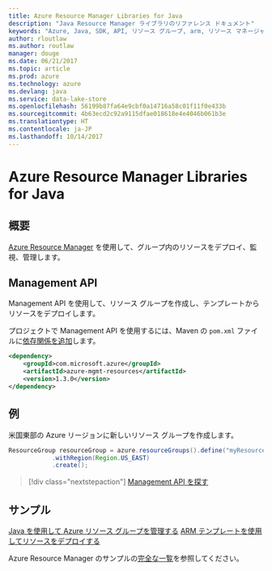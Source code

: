 ```yaml
---
title: Azure Resource Manager Libraries for Java
description: "Java Resource Manager ライブラリのリファレンス ドキュメント"
keywords: "Azure, Java, SDK, API, リソース グループ, arm, リソース マネージャー"
author: rloutlaw
ms.author: routlaw
manager: douge
ms.date: 06/21/2017
ms.topic: article
ms.prod: azure
ms.technology: azure
ms.devlang: java
ms.service: data-lake-store
ms.openlocfilehash: 56199b87fa64e9cbf0a14716a58c01f11f0e433b
ms.sourcegitcommit: 4b63ecd2c92a9115dfae018618e4e4046b061b3e
ms.translationtype: HT
ms.contentlocale: ja-JP
ms.lasthandoff: 10/14/2017
---
```

# <a name="azure-resource-manager-libraries-for-java"></a>Azure Resource Manager Libraries for Java

## <a name="overview"></a>概要

[Azure Resource Manager](https://docs.microsoft.com/azure/azure-resource-manager/resource-group-overview) を使用して、グループ内のリソースをデプロイ、監視、管理します。

## <a name="management-api"></a>Management API

Management API を使用して、リソース グループを作成し、テンプレートからリソースをデプロイします。

プロジェクトで Management API を使用するには、Maven の `pom.xml` ファイルに[依存関係を追加](https://maven.apache.org/guides/getting-started/index.html#How_do_I_use_external_dependencies)します。


```XML
<dependency>
    <groupId>com.microsoft.azure</groupId>
    <artifactId>azure-mgmt-resources</artifactId>
    <version>1.3.0</version>
</dependency>
```

## <a name="example"></a>例

米国東部の Azure リージョンに新しいリソース グループを作成します。

```java
ResourceGroup resourceGroup = azure.resourceGroups().define("myResourceGroup")
            .withRegion(Region.US_EAST)
            .create();
```

> [!div class="nextstepaction"]
> [Management API を探す](/java/api/overview/azure/resources/managementapi)

## <a name="samples"></a>サンプル

[Java を使用して Azure リソース グループを管理する][1] 
[ARM テンプレートを使用してリソースをデプロイする][2]

[1]: https://github.com/Azure-Samples/resources-java-manage-resource-group
[2]: https://github.com/Azure-Samples/resources-java-deploy-using-arm-template

Azure Resource Manager のサンプルの[完全な一覧](https://azure.microsoft.com/resources/samples/?platform=java&term=resource)を参照してください。

